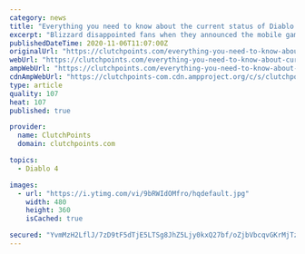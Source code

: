 ```yaml
---
category: news
title: "Everything you need to know about the current status of Diablo 4"
excerpt: "Blizzard disappointed fans when they announced the mobile game Diablo Immortal on Blizzcon 2018. Thus, to make amends with their admonishing fans, they have to give them what they really want: the ..."
publishedDateTime: 2020-11-06T11:07:00Z
originalUrl: "https://clutchpoints.com/everything-you-need-to-know-about-current-status-diablo-4/"
webUrl: "https://clutchpoints.com/everything-you-need-to-know-about-current-status-diablo-4/"
ampWebUrl: "https://clutchpoints.com/everything-you-need-to-know-about-current-status-diablo-4/amp/"
cdnAmpWebUrl: "https://clutchpoints-com.cdn.ampproject.org/c/s/clutchpoints.com/everything-you-need-to-know-about-current-status-diablo-4/amp/"
type: article
quality: 107
heat: 107
published: true

provider:
  name: ClutchPoints
  domain: clutchpoints.com

topics:
  - Diablo 4

images:
  - url: "https://i.ytimg.com/vi/9bRWIdOMfro/hqdefault.jpg"
    width: 480
    height: 360
    isCached: true

secured: "YvmMzH2LflJ/7zD9tF5dTjE5LTSg8JhZ5Ljy0kxQ27bf/oZjbVbcqvGKrMjTzcP3HCvm4en1lN58n+CDGmlroQT574s46HVIdrUlDDbCNjP+MWUkzRjtJCFPo0trH37vSn/gqySzbzG/mSfYag3qr4NFT5UuA2YhUqwpZp91WHf77B75TPG8HHfEYOmfqKkVkdWGPfxeYxwb9CSFuseqaFRStAkwQAdwLlwnWQXqjQBEkRaKEcuWG6iCSX7ahLhA15NoLFumsCGAMekpuDNo9oJ7Jd3f+LMEApKw4JT3o8NyhGtCYAWbyVbBskM6fqY/y9oIxfg5zVk6Te3vJDI/fKdcrlTLqlckbJ9gTecPF1c=;8JNV5nMOzQF6uUcL9zHPsA=="
---
```


